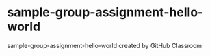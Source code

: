 # sample-group-assignment-hello-world
sample-group-assignment-hello-world created by GitHub Classroom
